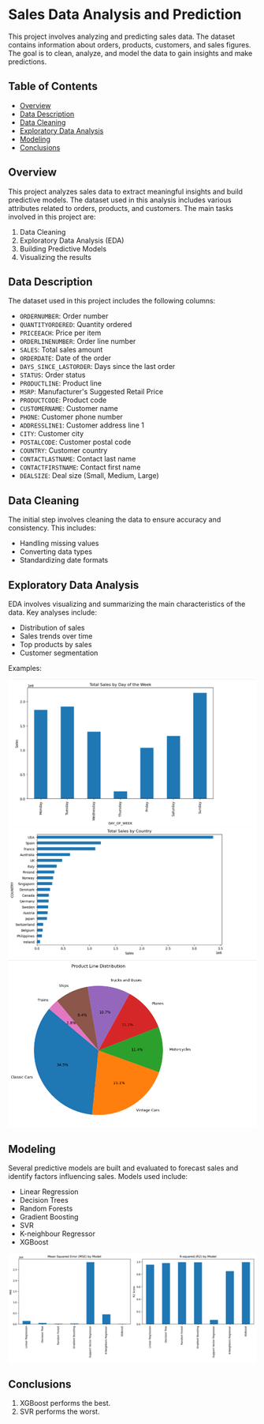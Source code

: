 # Sales Data Analysis and Prediction

This project involves analyzing and predicting sales data. The dataset contains information about orders, products, customers, and sales figures. The goal is to clean, analyze, and model the data to gain insights and make predictions.

## Table of Contents
- [Overview](#overview)
- [Data Description](#data-description)
- [Data Cleaning](#data-cleaning)
- [Exploratory Data Analysis](#exploratory-data-analysis)
- [Modeling](#modeling)
- [Conclusions](#conclusions)

## Overview
This project analyzes sales data to extract meaningful insights and build predictive models. The dataset used in this analysis includes various attributes related to orders, products, and customers. The main tasks involved in this project are:
1. Data Cleaning
2. Exploratory Data Analysis (EDA)
3. Building Predictive Models
4. Visualizing the results

## Data Description
The dataset used in this project includes the following columns:
- `ORDERNUMBER`: Order number
- `QUANTITYORDERED`: Quantity ordered
- `PRICEEACH`: Price per item
- `ORDERLINENUMBER`: Order line number
- `SALES`: Total sales amount
- `ORDERDATE`: Date of the order
- `DAYS_SINCE_LASTORDER`: Days since the last order
- `STATUS`: Order status
- `PRODUCTLINE`: Product line
- `MSRP`: Manufacturer's Suggested Retail Price
- `PRODUCTCODE`: Product code
- `CUSTOMERNAME`: Customer name
- `PHONE`: Customer phone number
- `ADDRESSLINE1`: Customer address line 1
- `CITY`: Customer city
- `POSTALCODE`: Customer postal code
- `COUNTRY`: Customer country
- `CONTACTLASTNAME`: Contact last name
- `CONTACTFIRSTNAME`: Contact first name
- `DEALSIZE`: Deal size (Small, Medium, Large)

## Data Cleaning
The initial step involves cleaning the data to ensure accuracy and consistency. This includes:
- Handling missing values
- Converting data types
- Standardizing date formats

## Exploratory Data Analysis
EDA involves visualizing and summarizing the main characteristics of the data. Key analyses include:
- Distribution of sales
- Sales trends over time
- Top products by sales
- Customer segmentation

Examples:

<img src="../Images/sales_by_day.png">
<img src="../Images/sales_by_country.png">
<img src="../Images/product_line.png">

## Modeling
Several predictive models are built and evaluated to forecast sales and identify factors influencing sales. Models used include:
- Linear Regression
- Decision Trees
- Random Forests
- Gradient Boosting
- SVR
- K-neighbour Regressor
- XGBoost

<img src="../Images/model.png">

## Conclusions
1. XGBoost performs the best.
2. SVR performs the worst.
